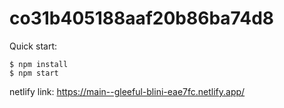 # co31b405188aaf20b86ba74d8

Quick start:

```
$ npm install
$ npm start
````
netlify link:
https://main--gleeful-blini-eae7fc.netlify.app/

